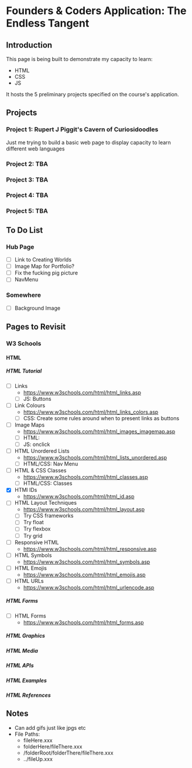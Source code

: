 # Founders & Coders Application: The Endless Tangent
## Introduction
This page is being built to demonstrate my capacity to learn:

- HTML
- CSS
- JS

It hosts the 5 preliminary projects specified on the course's application.

## Projects
### Project 1: Rupert J Piggit's Cavern of Curiosidoodles
Just me trying to build a basic web page to display capacity to learn different web languages

### Project 2: TBA
### Project 3: TBA
### Project 4: TBA
### Project 5: TBA

## To Do List
### Hub Page
- [ ] Link to Creating Worlds
- [ ] Image Map for Portfolio?
- [ ] Fix the fucking pig picture
- [ ] NavMenu

### Somewhere
- [ ] Background Image

## Pages to Revisit
### W3 Schools
#### HTML
##### HTML Tutorial
- [ ] Links
  - https://www.w3schools.com/html/html_links.asp
  - [ ] JS: Buttons
- [ ] Link Colours
  - https://www.w3schools.com/html/html_links_colors.asp
  - [ ] CSS: Create some rules around when to present links as buttons
- [ ] Image Maps
  - https://www.w3schools.com/html/html_images_imagemap.asp
  - [ ] HTML: <map>
  - [ ] JS: onclick
- [ ] HTML Unordered Lists
  - https://www.w3schools.com/html/html_lists_unordered.asp
  - [ ] HTML/CSS: Nav Menu
- [ ] HTML & CSS Classes
  - https://www.w3schools.com/html/html_classes.asp
  - [ ] HTML/CSS: Classes
- [X] HTMl IDs
  - https://www.w3schools.com/html/html_id.asp
- [ ] HTML Layout Techniques
  - https://www.w3schools.com/html/html_layout.asp
  - [ ] Try CSS frameworks
  - [ ] Try float
  - [ ] Try flexbox
  - [ ] Try grid
- [ ] Responsive HTML
  - https://www.w3schools.com/html/html_responsive.asp
- [ ] HTML Symbols
  - https://www.w3schools.com/html/html_symbols.asp
- [ ] HTML Emojis
  - https://www.w3schools.com/html/html_emojis.asp
- [ ] HTML URLs
  - https://www.w3schools.com/html/html_urlencode.asp

##### HTML Forms
- [ ] HTML Forms
  - https://www.w3schools.com/html/html_forms.asp
  
##### HTML Graphics
##### HTML Media
##### HTML APIs
##### HTML Examples
##### HTML References

## Notes
  - Can add gifs just like jpgs etc
  - File Paths:
    - fileHere.xxx
    - folderHere/fileThere.xxx
    - /folderRoot/folderThere/fileThere.xxx
    - ../fileUp.xxx